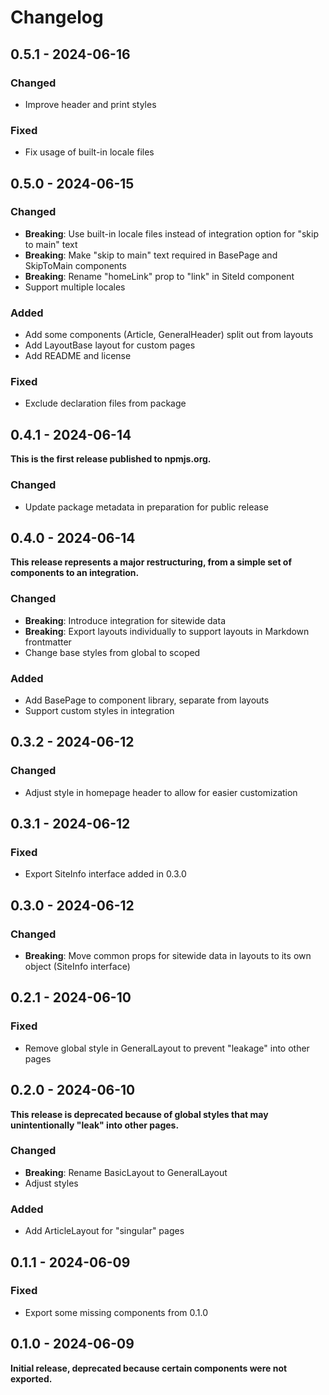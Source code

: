 # Changelog

## 0.5.1 - 2024-06-16

### Changed

* Improve header and print styles

### Fixed

* Fix usage of built-in locale files

## 0.5.0 - 2024-06-15

### Changed

* **Breaking**: Use built-in locale files instead of integration option for "skip to main" text
* **Breaking**: Make "skip to main" text required in BasePage and SkipToMain components
* **Breaking**: Rename "homeLink" prop to "link" in SiteId component
* Support multiple locales

### Added

* Add some components (Article, GeneralHeader) split out from layouts
* Add LayoutBase layout for custom pages
* Add README and license

### Fixed

* Exclude declaration files from package

## 0.4.1 - 2024-06-14

**This is the first release published to npmjs.org.**

### Changed

* Update package metadata in preparation for public release

## 0.4.0 - 2024-06-14

**This release represents a major restructuring, from a simple set of components to an integration.**

### Changed

* **Breaking**: Introduce integration for sitewide data
* **Breaking**: Export layouts individually to support layouts in Markdown frontmatter
* Change base styles from global to scoped

### Added

* Add BasePage to component library, separate from layouts
* Support custom styles in integration

## 0.3.2 - 2024-06-12

### Changed

* Adjust style in homepage header to allow for easier customization

## 0.3.1 - 2024-06-12

### Fixed

* Export SiteInfo interface added in 0.3.0

## 0.3.0 - 2024-06-12

### Changed

* **Breaking**: Move common props for sitewide data in layouts to its own object (SiteInfo interface)

## 0.2.1 - 2024-06-10

### Fixed

* Remove global style in GeneralLayout to prevent "leakage" into other pages

## 0.2.0 - 2024-06-10

**This release is deprecated because of global styles that may unintentionally "leak" into other pages.**

### Changed

* **Breaking**: Rename BasicLayout to GeneralLayout
* Adjust styles

### Added

* Add ArticleLayout for "singular" pages

## 0.1.1 - 2024-06-09

### Fixed

* Export some missing components from 0.1.0

## 0.1.0 - 2024-06-09

**Initial release, deprecated because certain components were not exported.**